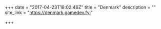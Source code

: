 +++
date = "2017-04-23T18:02:46Z"
title = "Denmark"
description = ""
site_link = "https://denmark.gamedev.fyi"

+++

